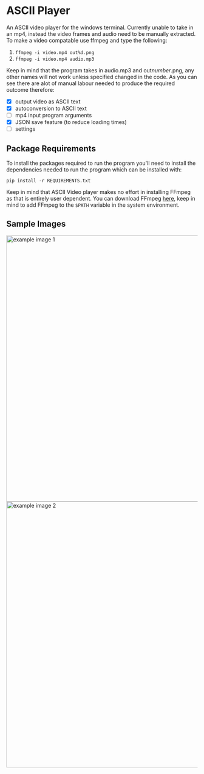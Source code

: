 # ASCII Player
An ASCII video player for the windows terminal. Currently unable to take in an mp4, instead the video frames and audio need to be manually extracted.
To make a video compatable use ffmpeg and type the following:

1. ```ffmpeg -i video.mp4 out%d.png```
2. ```ffmpeg -i video.mp4 audio.mp3```

Keep in mind that the program takes in audio.mp3 and out*number*.png, any other names will not work
unless specified changed in the code. As you can see there are alot of manual labour needed to produce
the required outcome therefore:

- [x] output video as ASCII text
- [x] autoconversion to ASCII text
- [ ] mp4 input program arguments
- [x] JSON save feature (to reduce loading times)
- [ ] settings

## Package Requirements
To install the packages required to run the program you'll need to install the dependencies needed to run the program which can be installed with:

```pip install -r REQUIREMENTS.txt```

Keep in mind that ASCII Video player makes no effort in installing FFmpeg as that is entirely user dependent. You can download FFmpeg [here](https://ffmpeg.org/),
keep in mind to add FFmpeg to the ```$PATH``` variable in the system environment.

## Sample Images
<img src="images/image1.JPG" alt="example image 1" width="700"/>
<img src="images/image2.JPG" alt="example image 2" width="700"/>